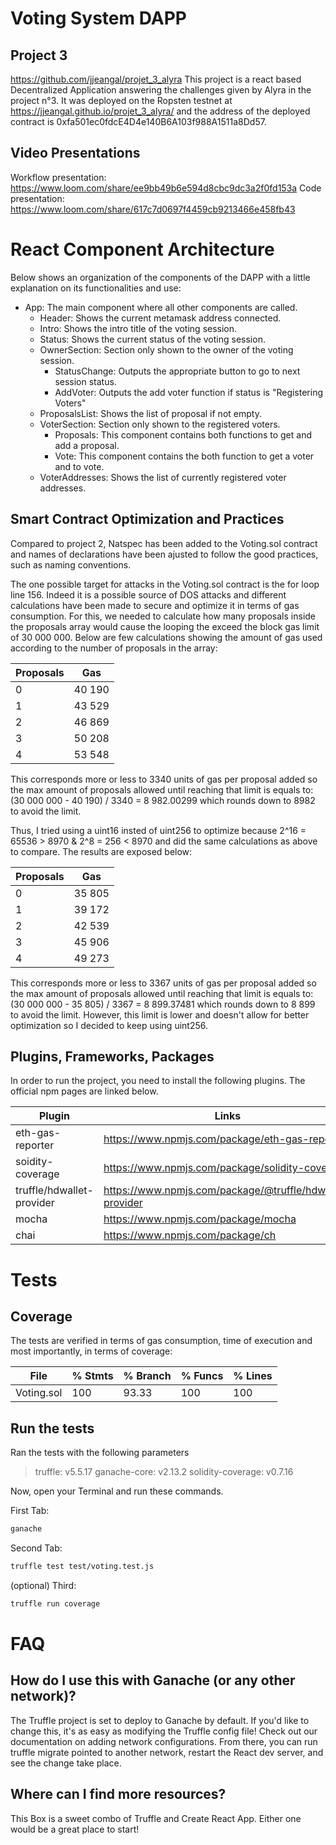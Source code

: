# Voting System DAPP
## Project 3

https://github.com/jjeangal/projet_3_alyra
This project is a react based Decentralized Application answering the challenges given by Alyra in the project n°3. It was deployed on the Ropsten testnet at https://jjeangal.github.io/projet_3_alyra/ and the address of the deployed contract is 0xfa501ec0fdcE4D4e140B6A103f988A1511a8Dd57.

## Video Presentations

Workflow presentation: https://www.loom.com/share/ee9bb49b6e594d8cbc9dc3a2f0fd153a
Code presentation: https://www.loom.com/share/617c7d0697f4459cb9213466e458fb43

# React Component Architecture

Below shows an organization of the components of the DAPP with a little explanation on its functionalities and use: 

- App: The main component where all other components are called.
    - Header: Shows the current metamask address connected.
    - Intro: Shows the intro title of the voting session.
    - Status: Shows the current status of the voting session.
    - OwnerSection: Section only shown to the owner of the voting session.
        - StatusChange: Outputs the appropriate button to go to next session status. 
        - AddVoter: Outputs the add voter function if status is "Registering Voters"
    - ProposalsList: Shows the list of proposal if not empty.
    - VoterSection: Section only shown to the registered voters.
        - Proposals: This component contains both functions to get and add a proposal.
        - Vote: This component contains the both function to get a voter and to vote.
    - VoterAddresses: Shows the list of currently registered voter addresses.


## Smart Contract Optimization and Practices

Compared to project 2, Natspec has been added to the Voting.sol contract and names of declarations have been ajusted to follow the good practices, such as naming conventions.

The one possible target for attacks in the Voting.sol contract is the for loop line 156. Indeed it is a possible source of DOS attacks and different calculations have been made to secure and optimize it in terms of gas consumption. For this, we needed to calculate how many proposals inside the proposals array would cause the looping the exceed the block gas limit of 30 000 000. Below are few calculations showing the amount of gas used according to the number of proposals in the array:

| Proposals | Gas |
| ------ | ------ |
| 0 | 40 190 |
| 1 | 43 529 |
| 2 | 46 869 |
| 3 | 50 208 |
| 4 | 53 548 |

This corresponds more or less to 3340 units of gas per proposal added so the max amount of proposals allowed until reaching that limit is equals to: (30 000 000 - 40 190) / 3340 = 8 982.00299 which rounds down to 8982 to avoid the limit.

Thus, I tried using a uint16 insted of uint256 to optimize because 2^16 = 65536 > 8970 & 2^8 = 256 < 8970 and did the same calculations as above to compare. The results are exposed below:

| Proposals | Gas |
| ------ | ------ |
| 0 | 35 805 |
| 1 | 39 172 |
| 2 | 42 539 |
| 3 | 45 906 |
| 4 | 49 273 |

This corresponds more or less to 3367 units of gas per proposal added so the max amount of proposals allowed until reaching that limit is equals to: (30 000 000 - 35 805) / 3367 = 8 899.37481 which rounds down to 8 899 to avoid the limit. However, this limit is lower and doesn't allow for better optimization so I decided to keep using uint256.

## Plugins, Frameworks, Packages

In order to run the project, you need to install the following plugins.
The official npm pages are linked below.

| Plugin | Links |
| ------ | ------ |
| eth-gas-reporter | https://www.npmjs.com/package/eth-gas-reporter |
| soidity-coverage | https://www.npmjs.com/package/solidity-coverage |
| truffle/hdwallet-provider | https://www.npmjs.com/package/@truffle/hdwallet-provider |
| mocha | https://www.npmjs.com/package/mocha |
| chai | https://www.npmjs.com/package/ch |

# Tests
## Coverage

The tests are verified in terms of gas consumption, time of execution and most importantly, in terms of coverage:

File         |  % Stmts | % Branch |  % Funcs |  % Lines |
-------------|----------|----------|----------|----------|
  Voting.sol |      100 |   93.33  |      100 |      100 |

## Run the tests

Ran the tests with the following parameters

> truffle:           v5.5.17
> ganache-core:      v2.13.2
> solidity-coverage: v0.7.16

Now, open your Terminal and run these commands.

First Tab:

```sh
ganache
```

Second Tab:

```sh
truffle test test/voting.test.js
```

(optional) Third:

```sh
truffle run coverage
```

# FAQ
## How do I use this with Ganache (or any other network)?

The Truffle project is set to deploy to Ganache by default. If you'd like to change this, it's as easy as modifying the Truffle config file! Check out our documentation on adding network configurations. From there, you can run truffle migrate pointed to another network, restart the React dev server, and see the change take place.

## Where can I find more resources?

This Box is a sweet combo of Truffle and Create React App. Either one would be a great place to start!
